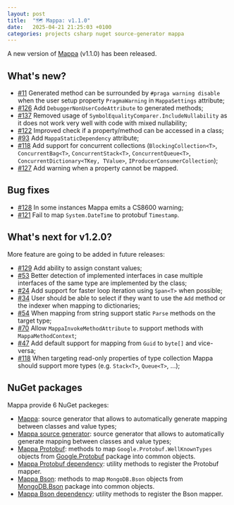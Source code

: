 ```yaml
---
layout: post
title:  "🗺️ Mappa: v1.1.0"
date:   2025-04-21 21:25:03 +0100
categories: projects csharp nuget source-generator mappa
---
```

A new version of [Mappa](https://github.com/sanelli/Mappa) (v1.1.0) has been released.

## What's new?
* [#11](https://github.com/sanelli/Mappa/issues/11) Generated method can be surrounded by `#praga warning disable` when the user setup property `PragmaWarning` in `MappaSettings` attribute;
* [#126](https://github.com/sanelli/Mappa/issues/126) Add `DebuggerNonUserCodeAttribute` to generated methods;
* [#137](https://github.com/sanelli/Mappa/issues/137) Removed usage of `SymbolEqualityComparer.IncludeNullability` as it does not work very well with code with mixed nullability;
* [#122](https://github.com/sanelli/Mappa/issues/122) Improved check if a property/method can be accessed in a class;
* [#93](https://github.com/sanelli/Mappa/issues/93) Add `MappaStaticDependency` attribute;
* [#118](https://github.com/sanelli/Mappa/issues/118) Add support for concurrent collections (`BlockingCollection<T>`, `ConcurrentBag<T>`,  `ConcurrentStack<T>`, `ConcurrentQueue<T>`, `ConcurrentDictionary<TKey, TValue>`, `IProducerConsumerCollection`);
* [#127](https://github.com/sanelli/Mappa/issues/127) Add warning when a property cannot be mapped.

## Bug fixes
* [#128](https://github.com/sanelli/Mappa/issues/118) In some instances Mappa emits a CS8600 warning;
* [#121](https://github.com/sanelli/Mappa/issues/121) Fail to map `System.DateTime` to protobuf `Timestamp`.

## What's next for v1.2.0?
More feature are going to be added in future releases:
* [#129](https://github.com/sanelli/Mappa/issues/129) Add ability to assign constant values;
* [#53](https://github.com/sanelli/Mappa/issues/53) Better detection of implemented interfaces in case multiple interfaces of the same type are implemented by the class;
* [#24](https://github.com/sanelli/Mappa/issues/24) Add support for faster loop iteration using `Span<T>` when possible;
* [#34](https://github.com/sanelli/Mappa/issues/34) User should be able to select if they want to use the `Add` method or the indexer when mapping to dictionaries;
* [#54](https://github.com/sanelli/Mappa/issues/54) When mapping from string support static `Parse` methods on the target type;
* [#70](https://github.com/sanelli/Mappa/issues/70) Allow `MappaInvokeMethodAttribute` to support methods with `MappaMethodContext`;
* [#47](https://github.com/sanelli/Mappa/issues/47) Add default support for mapping from `Guid` to `byte[]` and vice-versa;
* [#118](https://github.com/sanelli/Mappa/issues/110) When targeting read-only properties of type collection Mappa should support more types (e.g. `Stack<T>`, `Queue<T>`, ...);

## NuGet packages
Mappa provide 6 NuGet packeges:
* [Mappa](https://www.nuget.org/packages/Mappa/): source generator that allows to automatically generate mapping between classes and value types;
* [Mappa source generator](https://www.nuget.org/packages/Mappa.Generator/): source generator that allows to automatically generate mapping between classes and value types;
* [Mappa Protobuf](https://www.nuget.org/packages/Mappa.Dependency.Protobuf/): methods to map `Google.Protobuf.WellKnownTypes` objects from [Google.Protobuf](https://www.nuget.org/packages/Google.Protobuf) package into common objects.
* [Mappa Protobuf dependency](https://www.nuget.org/packages/Mappa.Dependency.Protobuf.DependencyInjection/): utility methods to register the Protobuf mapper.
* [Mappa Bson](https://www.nuget.org/packages/Mappa.Dependency.Bson/): methods to map `MongoDB.Bson` objects from [MongoDB.Bson](https://www.nuget.org/packages/MongoDB.Bson) package into common objects.
* [Mappa Bson dependency](https://www.nuget.org/packages/Mappa.Dependency.Bson.DependencyInjection/): utility methods to register the Bson mapper.